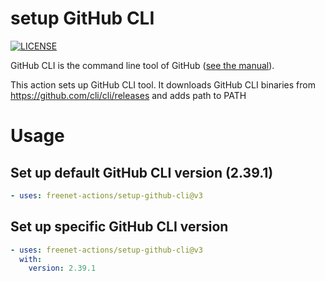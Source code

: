 # setup GitHub CLI
[![LICENSE](https://img.shields.io/github/license/freenet-actions/setup-github-cli)](https://github.com/freenet-actions/setup-github-cli/blob/main/LICENSE)

GitHub CLI is the command line tool of GitHub ([see the manual](https://cli.github.com/manual/)).

This action sets up GitHub CLI tool. It downloads GitHub CLI binaries from https://github.com/cli/cli/releases and adds path to PATH

   
# Usage
## Set up default GitHub CLI version (2.39.1)
```yaml
- uses: freenet-actions/setup-github-cli@v3
```
## Set up specific GitHub CLI version
```yaml
- uses: freenet-actions/setup-github-cli@v3
  with:
    version: 2.39.1
```